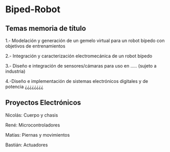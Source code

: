 # Biped-Robot
## Temas memoria de título
1.- Modelación y generación de un gemelo virtual para un robot bípedo con objetivos de entrenamientos

2.- Integración y caracterización electromecánica de un robot bípedo

3.- Diseño e integración de sensores/cámaras para uso en ..... (sujeto a industria)

4.-Diseño e implementación de sistemas electrónicos digitales y de potencia  ¿¿¿¿¿¿¿¿
## Proyectos Electrónicos
Nicolás: Cuerpo y chasis

René: Microcontroladores

Matías: Piernas y movimientos

Bastián: Actuadores
